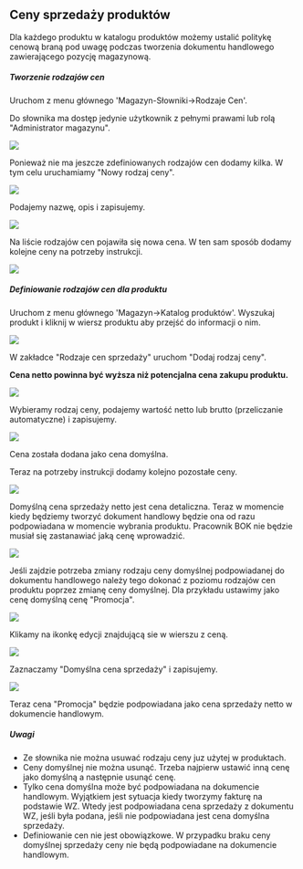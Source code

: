 ## Ceny sprzedaży produktów

Dla każdego produktu w katalogu produktów możemy ustalić politykę cenową braną pod uwagę podczas tworzenia dokumentu handlowego zawierającego pozycję magazynową.

##### Tworzenie rodzajów cen

Uruchom z menu głównego 'Magazyn-Słowniki->Rodzaje Cen'.

Do słownika ma dostęp jedynie użytkownik z pełnymi prawami lub rolą "Administrator magazynu".

![](https://www.chilan.com/lms-plus/screenshots/warehouse/wh-165.png)

Ponieważ nie ma jeszcze zdefiniowanych rodzajów cen dodamy kilka. W tym celu uruchamiamy "Nowy rodzaj ceny".

![](https://www.chilan.com/lms-plus/screenshots/warehouse/wh-166.png)

Podajemy nazwę, opis i zapisujemy.

![](https://www.chilan.com/lms-plus/screenshots/warehouse/wh-167.png)

Na liście rodzajów cen pojawiła się nowa cena. W ten sam sposób dodamy kolejne ceny na potrzeby instrukcji.

![](https://www.chilan.com/lms-plus/screenshots/warehouse/wh-168.png)

##### Definiowanie rodzajów cen dla produktu

Uruchom z menu głównego 'Magazyn->Katalog produktów'.
Wyszukaj produkt i kliknij w wiersz produktu aby przejść do informacji o nim.

![](https://www.chilan.com/lms-plus/screenshots/warehouse/wh-164.png)

W zakładce "Rodzaje cen sprzedaży" uruchom "Dodaj rodzaj ceny".

**Cena netto powinna być wyższa niż potencjalna cena zakupu produktu.**

![](https://www.chilan.com/lms-plus/screenshots/warehouse/wh-169.png)

Wybieramy rodzaj ceny, podajemy wartość netto lub brutto (przeliczanie automatyczne) i zapisujemy.

![](https://www.chilan.com/lms-plus/screenshots/warehouse/wh-170.png)

Cena została dodana jako cena domyślna.

Teraz na potrzeby instrukcji dodamy kolejno pozostałe ceny.

![](https://www.chilan.com/lms-plus/screenshots/warehouse/wh-171.png)

Domyślną cena sprzedaży netto jest cena detaliczna. Teraz w momencie kiedy będziemy tworzyć dokument handlowy będzie ona od razu podpowiadana w momencie wybrania produktu. Pracownik BOK nie będzie musiał się zastanawiać jaką cenę wprowadzić.

![](https://www.chilan.com/lms-plus/screenshots/warehouse/wh-172.png)

Jeśli zajdzie potrzeba zmiany rodzaju ceny domyślnej podpowiadanej do dokumentu handlowego należy tego dokonać z poziomu rodzajów cen produktu poprzez zmianę ceny domyślnej. Dla przykładu ustawimy jako cenę domyślną
cenę "Promocja".

![](https://www.chilan.com/lms-plus/screenshots/warehouse/wh-171.png)

Klikamy na ikonkę edycji znajdującą sie w wierszu z ceną.

![](https://www.chilan.com/lms-plus/screenshots/warehouse/wh-173.png)

Zaznaczamy "Domyślna cena sprzedaży" i zapisujemy.

![](https://www.chilan.com/lms-plus/screenshots/warehouse/wh-174.png)

Teraz cena "Promocja" będzie podpowiadana jako cena sprzedaży netto w dokumencie handlowym.

##### Uwagi

- Ze słownika nie można usuwać rodzaju ceny juz użytej w produktach.
- Ceny domyślnej nie można usunąć. Trzeba najpierw ustawić inną cenę jako domyślną a następnie usunąć cenę.
- Tylko cena domyślna może być podpowiadana na dokumencie handlowym. Wyjątkiem jest sytuacja kiedy tworzymy fakturę na podstawie WZ. Wtedy jest podpowiadana cena sprzedaży z dokumentu WZ, jeśli była podana, jeśli nie podpowiadana jest cena domyślna sprzedaży.
- Definiowanie cen nie jest obowiązkowe. W przypadku braku ceny domyślnej sprzedaży ceny nie będą podpowiadane na dokumencie handlowym.


